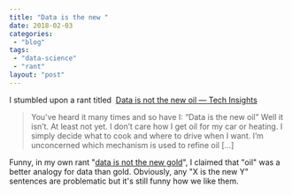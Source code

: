 ```yaml
---
title: "Data is the new "
date: 2018-02-03
categories: 
 - "blog"
tags: 
 - "data-science"
 - "rant"
layout: "post"
---
```


I stumbled upon a rant titled  [Data is not the new oil — Tech Insights](http://tech-insights.blog/2018/02/01/data-is-not-the-new-oil/)

> You’ve heard it many times and so have I: “Data is the new oil” Well it isn’t. At least not yet. I don’t care how I get oil for my car or heating. I simply decide what to cook and where to drive when I want. I’m unconcerned which mechanism is used to refine oil […]


Funny, in my own rant "[data is not the new gold](https://gorelik.net/2017/06/18/data-is-not-the-new-gold/)", I claimed that "oil" was a better analogy for data than gold. Obviously, any "X is the new Y" sentences are problematic but it's still funny how we like them.
